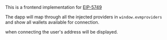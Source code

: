 This is a frontend implementation for [EIP-5749](https://eips.ethereum.org/EIPS/eip-5749)

The dapp will map through all the injected providers in `window.evmproviders` and show all wallets available for connection.

when connecting the user's address will be displayed.